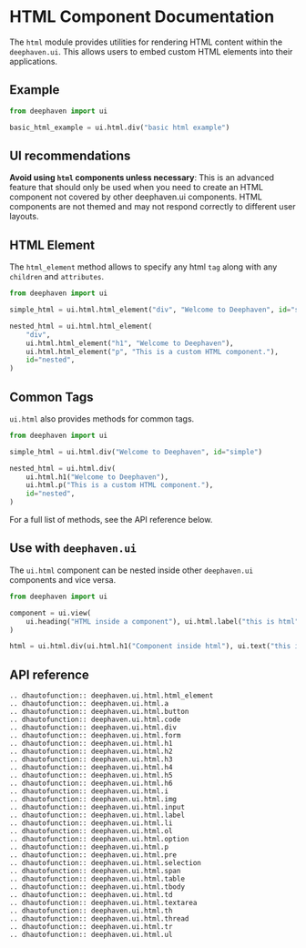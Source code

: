 # HTML Component Documentation

The `html` module provides utilities for rendering HTML content within the `deephaven.ui`. This allows users to embed custom HTML elements into their applications.

## Example

```python
from deephaven import ui

basic_html_example = ui.html.div("basic html example")
```

## UI recommendations

**Avoid using `html` components unless necessary**: This is an advanced feature that should only be used when you need to create an HTML component not covered by other deephaven.ui components. HTML components are not themed and may not respond correctly to different user layouts.

## HTML Element

The `html_element` method allows to specify any html `tag` along with any `children` and `attributes`.

```python
from deephaven import ui

simple_html = ui.html.html_element("div", "Welcome to Deephaven", id="simple")

nested_html = ui.html.html_element(
    "div",
    ui.html.html_element("h1", "Welcome to Deephaven"),
    ui.html.html_element("p", "This is a custom HTML component."),
    id="nested",
)
```

## Common Tags

`ui.html` also provides methods for common tags.

```python
from deephaven import ui

simple_html = ui.html.div("Welcome to Deephaven", id="simple")

nested_html = ui.html.div(
    ui.html.h1("Welcome to Deephaven"),
    ui.html.p("This is a custom HTML component."),
    id="nested",
)
```

For a full list of methods, see the API reference below.

## Use with `deephaven.ui`

The `ui.html` component can be nested inside other `deephaven.ui` components and vice versa.

```python
from deephaven import ui

component = ui.view(
    ui.heading("HTML inside a component"), ui.html.label("this is html")
)

html = ui.html.div(ui.html.h1("Component inside html"), ui.text("this is a component"))
```

## API reference

```{eval-rst}
.. dhautofunction:: deephaven.ui.html.html_element
.. dhautofunction:: deephaven.ui.html.a
.. dhautofunction:: deephaven.ui.html.button
.. dhautofunction:: deephaven.ui.html.code
.. dhautofunction:: deephaven.ui.html.div
.. dhautofunction:: deephaven.ui.html.form
.. dhautofunction:: deephaven.ui.html.h1
.. dhautofunction:: deephaven.ui.html.h2
.. dhautofunction:: deephaven.ui.html.h3
.. dhautofunction:: deephaven.ui.html.h4
.. dhautofunction:: deephaven.ui.html.h5
.. dhautofunction:: deephaven.ui.html.h6
.. dhautofunction:: deephaven.ui.html.i
.. dhautofunction:: deephaven.ui.html.img
.. dhautofunction:: deephaven.ui.html.input
.. dhautofunction:: deephaven.ui.html.label
.. dhautofunction:: deephaven.ui.html.li
.. dhautofunction:: deephaven.ui.html.ol
.. dhautofunction:: deephaven.ui.html.option
.. dhautofunction:: deephaven.ui.html.p
.. dhautofunction:: deephaven.ui.html.pre
.. dhautofunction:: deephaven.ui.html.selection
.. dhautofunction:: deephaven.ui.html.span
.. dhautofunction:: deephaven.ui.html.table
.. dhautofunction:: deephaven.ui.html.tbody
.. dhautofunction:: deephaven.ui.html.td
.. dhautofunction:: deephaven.ui.html.textarea
.. dhautofunction:: deephaven.ui.html.th
.. dhautofunction:: deephaven.ui.html.thread
.. dhautofunction:: deephaven.ui.html.tr
.. dhautofunction:: deephaven.ui.html.ul
```
